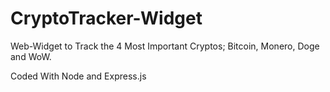 # CryptoTracker-Widget
Web-Widget to Track the 4 Most Important Cryptos; Bitcoin, Monero, Doge and WoW.

Coded With Node and Express.js
